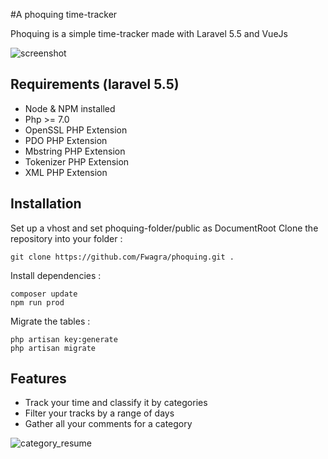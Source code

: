 #A phoquing time-tracker

Phoquing is a simple time-tracker made with Laravel 5.5 and VueJs


![screenshot](https://user-images.githubusercontent.com/3933375/34047393-6b391570-e1b0-11e7-96ad-d9f8bfa10d57.png)

## Requirements (laravel 5.5)
- Node & NPM installed
- Php >= 7.0
- OpenSSL PHP Extension
- PDO PHP Extension
- Mbstring PHP Extension
- Tokenizer PHP Extension
- XML PHP Extension

## Installation
Set up a vhost and set phoquing-folder/public as DocumentRoot
Clone the repository into  your folder  :

    git clone https://github.com/Fwagra/phoquing.git .
   
 Install dependencies :
  
    composer update
    npm run prod
    
  Migrate the tables : 
    
    php artisan key:generate
    php artisan migrate
    
 ## Features
 
 - Track your time and classify it by categories
 - Filter your tracks by a range of days
 - Gather all your comments for a category
 
 ![category_resume](https://user-images.githubusercontent.com/3933375/34047508-ba1e66d6-e1b0-11e7-88c1-847848d63083.gif)